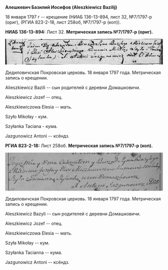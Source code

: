 **Алешкевич Базилий Иосифов (Aleszkiewicz Bazilij)**

18 января 1797 г -- крещение (НИАБ 136-13-894, лист 32, №7/1797-р
(ориг), (РГИА 823-2-18, лист 258об, №7/1797-р (коп)).

**НИАБ 136-13-894:** Лист 32. **Метрическая запись №7/1797-р (ориг).**

![](./media/3b010a4f3270c82a7e2061ab68aa642325f2e058.png)

Дедиловичская Покровская церковь. 18 января 1797 года. Метрическая
запись о крещении.

Alieszkiewicz Bazili -- сын родителей с деревни Домашковичи.

Aleszkiewicz Jozef -- отец.

Aleszkiewiczowa Elesia -- мать.

Szyło Mikołay - кум.

Szyłanka Taciana - кума.

Jazgunowicz Antoni -- ксёндз.

**РГИА 823-2-18:** Лист 258об. **Метрическая запись №7/1797-р (коп).**

![](./media/389c14a47c0c05daff2f1346866d0924d3b659e8.png)

Дедиловичская Покровская церковь. 18 января 1797 года. Метрическая
запись о крещении.

Aleszkiewicz Bazyli -- сын родителей с деревни Домашковичи.

Aleszkiewicz Jozef -- отец.

Aleszkiewiczowa Elesia -- мать.

Szyła Mikołay -- кум.

Szyłanka Tacianna -- кума.

Jazgunowicz Antoni -- ксёндз.
